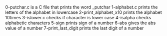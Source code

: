 0-putchar.c is a C file that prints the word _putchar
1-alphabet.c prints the letters of the alphabet in lowercase
2-print_alphabet_x10 prints the alphabet 10times
3-islower.c checks if character is lower case
4-isalpha checks alphabetic characters
5-sign prints sign of a number
6-abs gives the abs value of a number
7-print_last_digit prints the last digit of a number
